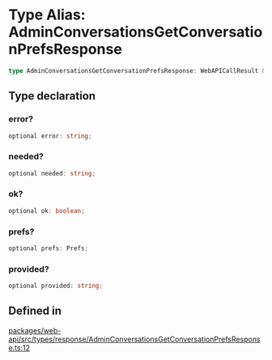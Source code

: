 # Type Alias: AdminConversationsGetConversationPrefsResponse

```ts
type AdminConversationsGetConversationPrefsResponse: WebAPICallResult & object;
```

## Type declaration

### error?

```ts
optional error: string;
```

### needed?

```ts
optional needed: string;
```

### ok?

```ts
optional ok: boolean;
```

### prefs?

```ts
optional prefs: Prefs;
```

### provided?

```ts
optional provided: string;
```

## Defined in

[packages/web-api/src/types/response/AdminConversationsGetConversationPrefsResponse.ts:12](https://github.com/slackapi/node-slack-sdk/blob/main/packages/web-api/src/types/response/AdminConversationsGetConversationPrefsResponse.ts#L12)

